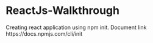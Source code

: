 # ReactJs-Walkthrough

<p>
    Creating react application using npm init. Document link 
    https://docs.npmjs.com/cli/init
</p>